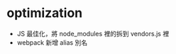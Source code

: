 # optimization

<!-- 這邊是將引用的第三方JS模組獨立成一支JS，因為引用的第三方模組很少會有異動，如果寫在一支JS中，沒有異動的情況價就不會更改hash -->

- JS 最佳化，將 node_modules 裡的拆到 vendors.js 裡
- webpack 新增 alias 別名
